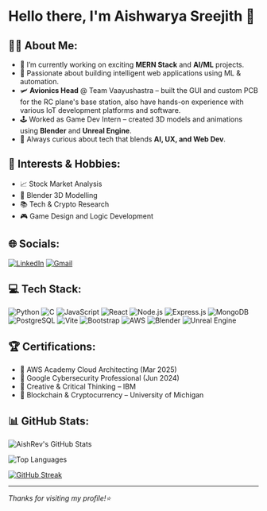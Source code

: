 # Hello there, I'm Aishwarya Sreejith 👋

## 👩‍💻 About Me:
- 🔭 I’m currently working on exciting **MERN Stack** and **AI/ML** projects.
- 🤖 Passionate about building intelligent web applications using ML & automation.
- 🛩️ **Avionics Head** @ Team Vaayushastra – built the GUI and custom PCB for the RC plane's base station, also have hands-on experience with various IoT development platforms and software.
- 🕹️ Worked as Game Dev Intern – created 3D models and animations using **Blender** and **Unreal Engine**.
- 💬 Always curious about tech that blends **AI, UX, and Web Dev**.

## 🧠 Interests & Hobbies:
- 📈 Stock Market Analysis
- 🎨 Blender 3D Modelling
- 📚 Tech & Crypto Research
- 🎮 Game Design and Logic Development

## 🌐 Socials:
[![LinkedIn](https://img.shields.io/badge/LinkedIn-blue?style=for-the-badge&logo=linkedin)](https://www.linkedin.com/in/aishwarya-sreejith-3813002b0)
[![Gmail](https://img.shields.io/badge/Gmail-red?style=for-the-badge&logo=gmail)](mailto:aishsree20@gmail.com)

## 💻 Tech Stack:
![Python](https://img.shields.io/badge/Python-3776AB?style=for-the-badge&logo=python)
![C](https://img.shields.io/badge/C-00599C?style=for-the-badge&logo=c)
![JavaScript](https://img.shields.io/badge/JavaScript-F7DF1E?style=for-the-badge&logo=javascript)
![React](https://img.shields.io/badge/React-20232A?style=for-the-badge&logo=react)
![Node.js](https://img.shields.io/badge/Node.js-339933?style=for-the-badge&logo=node.js)
![Express.js](https://img.shields.io/badge/Express.js-000000?style=for-the-badge&logo=express)
![MongoDB](https://img.shields.io/badge/MongoDB-47A248?style=for-the-badge&logo=mongodb)
![PostgreSQL](https://img.shields.io/badge/PostgreSQL-336791?style=for-the-badge&logo=postgresql)
![Vite](https://img.shields.io/badge/Vite-646CFF?style=for-the-badge&logo=vite)
![Bootstrap](https://img.shields.io/badge/Bootstrap-7952B3?style=for-the-badge&logo=bootstrap)
![AWS](https://img.shields.io/badge/AWS-FF9900?style=for-the-badge&logo=amazonaws)
![Blender](https://img.shields.io/badge/Blender-F5792A?style=for-the-badge&logo=blender)
![Unreal Engine](https://img.shields.io/badge/Unreal%20Engine-313131?style=for-the-badge&logo=unrealengine)

## 🏆 Certifications:
- 📜 AWS Academy Cloud Architecting (Mar 2025)
- 🔐 Google Cybersecurity Professional (Jun 2024)
- 🧠 Creative & Critical Thinking – IBM
- 💸 Blockchain & Cryptocurrency – University of Michigan

## 📊 GitHub Stats:
![AishRev's GitHub Stats](https://github-readme-stats.vercel.app/api?username=AishRev&show_icons=true&theme=github_dark)

![Top Languages](https://github-readme-stats.vercel.app/api/top-langs/?username=AishRev&layout=compact&theme=github_dark)

[![GitHub Streak](https://streak-stats.demolab.com?user=AishRev&theme=dark)](https://streak-stats.demolab.com/?user=AishRev)

---

_Thanks for visiting my profile!⭐_

